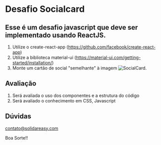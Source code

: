 # Desafio Socialcard

## Esse é um desafio javascript que deve ser implementado usando ReactJS.

1. Utilize o create-react-app (https://github.com/facebook/create-react-app)
1. Utilize a biblioteca material-ui (https://material-ui.com/getting-started/installation/)
1. Monte um cartão de social "semelhante" à imagem ![SocialCard]('/data/socialcard.png').


## Avaliação
1. Será avaliada o uso dos componentes e a estrutura do código
1. Será avaliado o conhecimento em CSS, Javascript

## Dúvidas
contato@solidareasy.com

Boa Sorte!!

